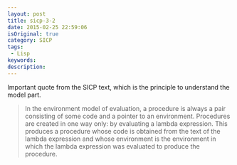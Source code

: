 ```yaml
---
layout: post
title: sicp-3-2
date: 2015-02-25 22:59:06
isOriginal: true
category: SICP
tags:
 - Lisp
keywords: 
description: 
---
```


Important quote from the SICP text, which is the principle to understand the model part.

>In the environment model of evaluation, a procedure is always a pair consisting of some code and a pointer to an environment. Procedures are created in one way only: by evaluating a lambda expression. This produces a procedure whose code is obtained from the text of the lambda expression and whose environment is the environment in which the lambda expression was evaluated to produce the procedure. 


